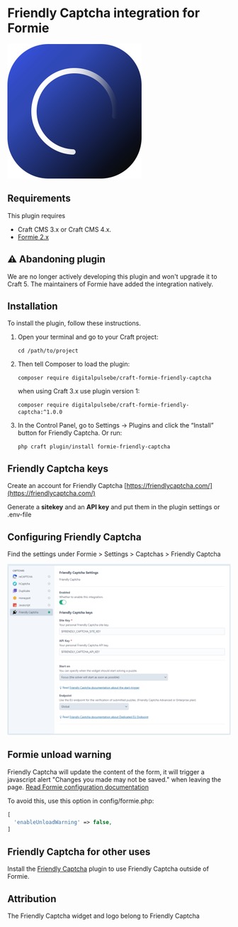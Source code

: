 # Friendly Captcha integration for Formie

![Screenshot](resources/img/logo_friendly_captcha.png)

## Requirements

This plugin requires 
- Craft CMS 3.x or Craft CMS 4.x.
- [Formie 2.x](https://github.com/verbb/formie)

## ⚠️ Abandoning plugin

We are no longer actively developing this plugin and won't upgrade it to Craft 5.
The maintainers of Formie have added the integration natively.

## Installation

To install the plugin, follow these instructions.

1. Open your terminal and go to your Craft project:

       cd /path/to/project

2. Then tell Composer to load the plugin:

       composer require digitalpulsebe/craft-formie-friendly-captcha

   when using Craft 3.x use plugin version 1:

       composer require digitalpulsebe/craft-formie-friendly-captcha:^1.0.0

3. In the Control Panel, go to Settings → Plugins and click the “Install” button for Friendly Captcha. Or run:

       php craft plugin/install formie-friendly-captcha

## Friendly Captcha keys

Create an account for Friendly Captcha [https://friendlycaptcha.com/](https://friendlycaptcha.com/)

Generate a **sitekey** and an **API key** and put them in the plugin settings or .env-file

## Configuring Friendly Captcha

Find the settings under Formie > Settings > Captchas > Friendly Captcha

![Screenshot](resources/img/screenshot_settings.png)

## Formie unload warning

Friendly Captcha will update the content of the form, 
it will trigger a javascript alert "Changes you made may not be saved." when leaving the page.
[Read Formie configuration documentation](https://verbb.io/craft-plugins/formie/docs/get-started/configuration)

To avoid this, use this option in config/formie.php:

```php
[ 
  'enableUnloadWarning' => false,
]
```

## Friendly Captcha for other uses

Install the [Friendly Captcha](https://github.com/digitalpulsebe/craft-friendly-captcha) plugin to use Friendly Captcha outside of Formie.

## Attribution

The Friendly Captcha widget and logo belong to Friendly Captcha
